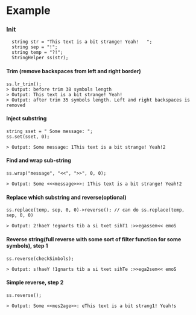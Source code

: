 # Example

### Init
```
  string str = "This text is a bit strange! Yeah!   ";
  string sep = "!";
  string temp = "?!";
  StringHelper ss(str);
```

#### Trim (remove backspaces from left and right border)
  ```
  ss.lr_trim();
  > Output: before trim 38 symbols length
  > Output: This text is a bit strange! Yeah!
  > Output: after trim 35 symbols length. Left and right backspaces is removed
```
#### Inject substring
  ```
  string sset = " Some message: ";
  ss.set(sset, 0);

  > Output: Some message: 1This text is a bit strange! Yeah!2
```
#### Find and wrap sub-string
  ```
  ss.wrap("message", "<<", ">>", 0, 0);

  > Output: Some <<<message>>>: 1This text is a bit strange! Yeah!2
```
#### Replace which substring and reverse(optional)
  ```
  ss.replace(temp, sep, 0, 0)->reverse(); // can do ss.replace(temp, sep, 0, 0)
  
  > Output: 2!haeY !egnarts tib a si txet sihT1 :>>egassem<< emoS 
```
#### Reverse string(full reverse with some sort of filter function for some symbols), step 1
  ```
  ss.reverse(checkSimbols);

  > Output: s!haeY !1gnarts tib a si txet sihTe :>>ega2sem<< emoS 
```
#### Simple reverse, step 2
  ```
  ss.reverse();

  > Output: Some <<mes2age>>: eThis text is a bit strang1! Yeah!s
```
